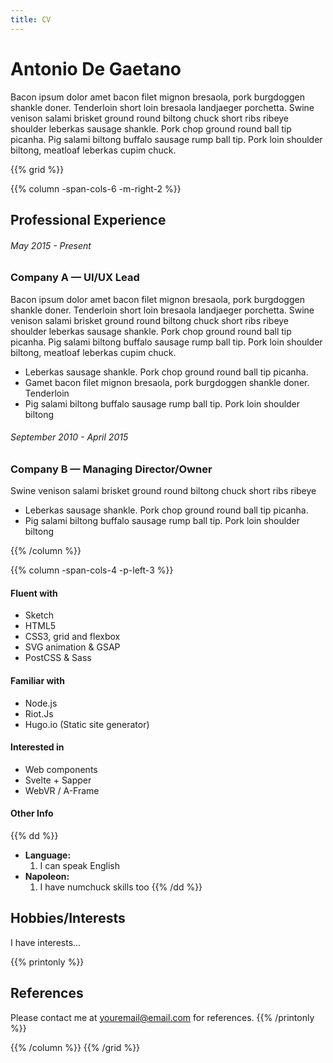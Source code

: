 ```yaml
---
title: CV
---
```

# Antonio De Gaetano
Bacon ipsum dolor amet bacon filet mignon bresaola, pork burgdoggen shankle doner. Tenderloin short loin bresaola landjaeger porchetta. Swine venison salami brisket ground round biltong chuck short ribs ribeye shoulder leberkas sausage shankle. Pork chop ground round ball tip picanha. Pig salami biltong buffalo sausage rump ball tip. Pork loin shoulder biltong, meatloaf leberkas cupim chuck.

{{% grid %}}

{{% column -span-cols-6 -m-right-2 %}}
## Professional Experience
###### *May 2015 - Present*
### Company A — UI/UX Lead 

Bacon ipsum dolor amet bacon filet mignon bresaola, pork burgdoggen shankle doner. Tenderloin short loin bresaola landjaeger porchetta. Swine venison salami brisket ground round biltong chuck short ribs ribeye shoulder leberkas sausage shankle. Pork chop ground round ball tip picanha. Pig salami biltong buffalo sausage rump ball tip. Pork loin shoulder biltong, meatloaf leberkas cupim chuck.

* Leberkas sausage shankle. Pork chop ground round ball tip picanha.
* Gamet bacon filet mignon bresaola, pork burgdoggen shankle doner. Tenderloin
* Pig salami biltong buffalo sausage rump ball tip. Pork loin shoulder biltong


###### *September 2010 - April 2015*
### Company B — Managing Director/Owner

Swine venison salami brisket ground round biltong chuck short ribs ribeye

* Leberkas sausage shankle. Pork chop ground round ball tip picanha.
* Pig salami biltong buffalo sausage rump ball tip. Pork loin shoulder biltong


{{% /column %}}

{{% column -span-cols-4 -p-left-3 %}}
#### Fluent with
  * Sketch
  * HTML5
  * CSS3, grid and flexbox
  * SVG animation & GSAP
  * PostCSS & Sass

#### Familiar with
  * Node.js
  * Riot.Js
  * Hugo.io (Static site generator)

#### Interested in
  * Web components
  * Svelte + Sapper
  * WebVR / A-Frame


#### Other Info
{{% dd %}}
- **Language:**
  1. I can speak English
- **Napoleon:**
  1. I have numchuck skills too
{{% /dd %}}


## Hobbies/Interests
I have interests...

{{% printonly %}}
##   References
Please contact me at [youremail@email.com](mailto:youremail@email.com) for references.
{{% /printonly %}}

{{% /column %}}
{{% /grid %}}

